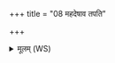 +++
title = "08 महदेषाव तपति"

+++
<details><summary>मूलम् (WS)</summary>

महदेषाव तपति चरन्ती गोषु गौरपि ।  
अथो ह गोपतये वशा ददुषे विषं दुहे ॥ ९ ॥
</details>